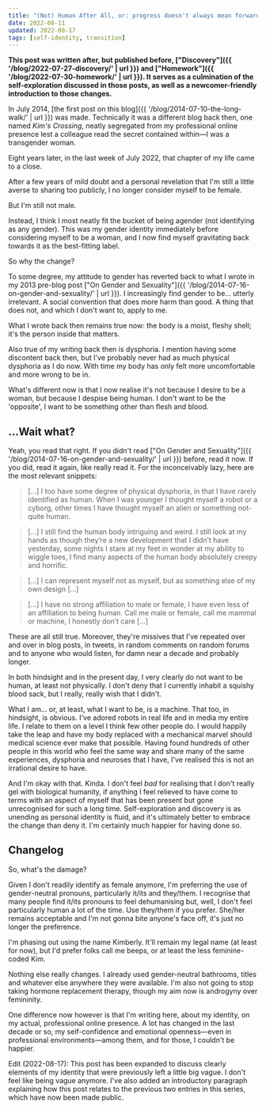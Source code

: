 ```yaml
---
title: "(Not) Human After All, or: progress doesn't always mean forwards"
date: 2022-08-11
updated: 2022-08-17
tags: [self-identity, transition]
---
```


**This post was written after, but published before, ["Discovery"]({{ '/blog/2022-07-27-discovery/' | url }}) and ["Homework"]({{ '/blog/2022-07-30-homework/' | url }}). It serves as a culmination of the self-exploration discussed in those posts, as well as a newcomer-friendly introduction to those changes.**

In July 2014, [the first post on this blog]({{ '/blog/2014-07-10-the-long-walk/' | url }}) was made. Technically it was a different blog back then, one named _Kim's Crossing_, neatly segregated from my professional online presence lest a colleague read the secret contained within—I was a transgender woman.

Eight years later, in the last week of July 2022, that chapter of my life came to a close.

After a few years of mild doubt and a personal revelation that I'm still a little averse to sharing too publicly, I no longer consider myself to be female.

But I'm still not male.

Instead, I think I most neatly fit the bucket of being agender (not identifying as any gender). This was my gender identity immediately before considering myself to be a woman, and I now find myself gravitating back towards it as the best-fitting label.

So why the change?

To some degree, my attitude to gender has reverted back to what I wrote in my 2013 pre-blog post ["On Gender and Sexuality"]({{ '/blog/2014-07-16-on-gender-and-sexuality/' | url }}). I increasingly find gender to be&hellip; utterly irrelevant. A social convention that does more harm than good. A thing that does not, and which I don't want to, apply to me.

What I wrote back then remains true now: the body is a moist, fleshy shell; it's the person inside that matters.

Also true of my writing back then is dysphoria. I mention having some discontent back then, but I've probably never had as much physical dysphoria as I do now. With time my body has only felt more uncomfortable and more wrong to be in.

What's different now is that I now realise it's not because I desire to be a woman, but because I despise being human. I don't want to be the 'opposite', I want to be something other than flesh and blood.

## &hellip;Wait what?

Yeah, you read that right. If you didn't read ["On Gender and Sexuality"]({{ '/blog/2014-07-16-on-gender-and-sexuality/' | url }}) before, read it now. If you did, read it again, like really read it. For the inconceivably lazy, here are the most relevant snippets:

> [&hellip;] I too have some degree of physical dysphoria, in that I have rarely identified as human. When I was younger I thought myself a robot or a cyborg, other times I have thought myself an alien or something not-quite human.

> [&hellip;] I still find the human body intriguing and weird. I still look at my hands as though they’re a new development that I didn’t have yesterday, some nights I stare at my feet in wonder at my ability to wiggle toes, I find many aspects of the human body absolutely creepy and horrific.

> [&hellip;] I can represent myself not as myself, but as something else of my own design [&hellip;]

> [&hellip;] I have no strong affiliation to male or female, I have even less of an affiliation to being human. Call me male or female, call me mammal or machine, I honestly don’t care [&hellip;]

These are all still true. Moreover, they're missives that I've repeated over and over in blog posts, in tweets, in random comments on random forums and to anyone who would listen, for damn near a decade and probably longer.

In both hindsight and in the present day, I very clearly do not want to be human, at least not physically. I don't deny that I currently inhabit a squishy blood sack, but I really, really wish that I didn't.

What I am&hellip; or, at least, what I want to be, is a machine. That too, in hindsight, is obvious. I've adored robots in real life and in media my entire life. I relate to them on a level I think few other people do. I would happily take the leap and have my body replaced with a mechanical marvel should medical science ever make that possible. Having found hundreds of other people in this world who feel the same way and share many of the same experiences, dysphoria and neuroses that I have, I've realised this is not an irrational desire to have.

And I'm okay with that. Kinda. I don't feel _bad_ for realising that I don't really gel with biological humanity, if anything I feel relieved to have come to terms with an aspect of myself that has been present but gone unrecognised for such a long time. Self-exploration and discovery is as unending as personal identity is fluid, and it's ultimately better to embrace the change than deny it. I'm certainly much happier for having done so.

## Changelog

So, what's the damage?

Given I don't readily identify as female anymore, I'm preferring the use of gender-neutral pronouns, particularly it/its and they/them. I recognise that many people find it/its pronouns to feel dehumanising but, well, I don't feel particularly human a lot of the time. Use they/them if you prefer. She/her remains acceptable and I'm not gonna bite anyone's face off, it's just no longer the preference.

I'm phasing out using the name Kimberly. It'll remain my legal name (at least for now), but I'd prefer folks call me beeps, or at least the less feminine-coded Kim.

Nothing else really changes. I already used gender-neutral bathrooms, titles and whatever else anywhere they were available. I'm also not going to stop taking hormone replacement therapy, though my aim now is androgyny over femininity.

One difference now however is that I'm writing here, about my identity, on my actual, professional online presence. A lot has changed in the last decade or so, my self-confidence and emotional openness—even in professional environments—among them, and for those, I couldn't be happier.

Edit (2022-08-17): This post has been expanded to discuss clearly elements of my identity that were previously left a little big vague. I don't feel like being vague anymore. I've also added an introductory paragraph explaining how this post relates to the previous two entries in this series, which have now been made public.

